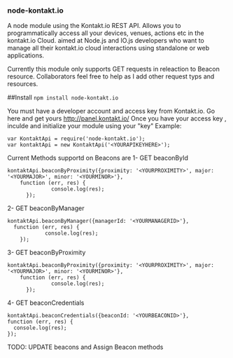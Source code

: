 ### node-kontakt.io
A node module using the Kontakt.io REST API. Allows you to programmatically access all your devices, venues, actions etc in the kontakt.io Cloud.
aimed at Node.js and IO.js developers who want to manage all their kontakt.io cloud interactions using standalone or web applications.

Currently this module only supports GET requests in releaction to Beacon resource. Collaborators feel free to help as I add other request typs and resources.

##Install
`npm install node-kontakt.io`


You must have a developer account and access key from Kontakt.io. Go here and get yours http://panel.kontakt.io/
Once you have your access key , inculde and initialize your module using your "key"
Example:
```
var KontaktApi = require('node-kontakt.io');
var kontaktApi = new KontaktApi('<YOURAPIKEYHERE>');

```

Current Methods supportd on Beacons are
1- GET beaconById
```
kontaktApi.beaconByProximity({proximity: '<YOURPROXIMITY>', major: '<YOURMAJOR>', minor: '<YOURMINOR>'},
    function (err, res) {
              console.log(res);
      });
```
2- GET beaconByManager
```
kontaktApi.beaconByManager({managerId: '<YOURMANAGERID>'},
  function (err, res) {
            console.log(res);
    });
```
3- GET beaconByProximity
```
kontaktApi.beaconByProximity({proximity: '<YOURPROXIMITY>', major: '<YOURMAJOR>', minor: '<YOURMINOR>'},
    function (err, res) {
              console.log(res);
      });
```
4- GET beaconCredentials
```
kontaktApi.beaconCredentials({beaconId: '<YOURBEACONID>'},
function (err, res) {
  console.log(res);
});
```

TODO: UPDATE beacons and Assign Beacon methods



